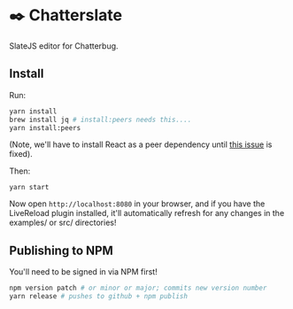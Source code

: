 # ✒️ Chatterslate

SlateJS editor for Chatterbug.

## Install

Run:

```sh
yarn install
brew install jq # install:peers needs this....
yarn install:peers
```

(Note, we'll have to install React as a peer dependency until [this issue](https://github.com/yarnpkg/yarn/issues/1503) is fixed).

Then:

```
yarn start
```

Now open `http://localhost:8080` in your browser, and if you have the LiveReload
plugin installed, it'll automatically refresh for any changes in the examples/
or src/ directories!

## Publishing to NPM

You'll need to be signed in via NPM first!

```sh
npm version patch # or minor or major; commits new version number
yarn release # pushes to github + npm publish
```

